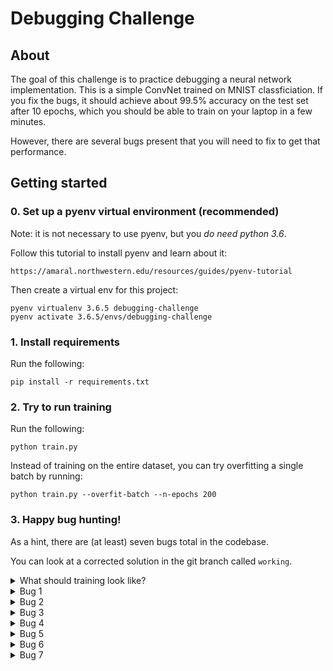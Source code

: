 # Debugging Challenge

## About

The goal of this challenge is to practice debugging a neural network implementation.
This is a simple ConvNet trained on MNIST classficiation. If you fix the bugs, 
it should achieve about 99.5% accuracy on the test set after 10 epochs, which
you should be able to train on your laptop in a few minutes.

However, there are several bugs present that you will need to fix to get that 
performance. 

## Getting started

### 0. Set up a pyenv virtual environment (recommended)

Note: it is not necessary to use pyenv, but you *do need python 3.6*. 

Follow this tutorial to install pyenv and learn about it:

```
https://amaral.northwestern.edu/resources/guides/pyenv-tutorial
```

Then create a virtual env for this project:

```
pyenv virtualenv 3.6.5 debugging-challenge
pyenv activate 3.6.5/envs/debugging-challenge
```

### 1. Install requirements

Run the following:

```
pip install -r requirements.txt
```

### 2. Try to run training

Run the following:

```
python train.py
```

Instead of training on the entire dataset, you can try overfitting a single
batch by running:

```
python train.py --overfit-batch --n-epochs 200
```

### 3. Happy bug hunting! 

As a hint, there are (at least) seven bugs total in the codebase.

You can look at a corrected solution in the git branch called `working`.

<details>
  <summary>What should training look like?</summary>
  <br>
  See assets/training_example.png
</details>

<details>
  <summary>Bug 1</summary>
  <br>
  You need to pass reuse=True to the layers for the test network.
</details>
<details>
  <summary>Bug 2</summary>
  <br>
  Reshaping of the output of the pooling layer is incorrect.
</details>
<details>
  <summary>Bug 3</summary>
  <br>
  Output of the network is incorrect. The softmax cross entropy loss function 
  requires logits, but we have already taken the softmax. Change the activation
  for the last layer to None.
</details>
<details>
  <summary>Bug 4</summary>
  <br>
  Incorrect input scaling. tf.image.convert_image_dtype already scales the 
  values to [0, 1), so we are doing it twice.
</details>
<details>
  <summary>Bug 5</summary>
  <br>
  Over augmentation. Crop value of 0.1 is way too small - it's meant to be 0.9.
</details>
<details>
  <summary>Bug 6</summary>
  <br>
  Not removing augmentation at test time. augment_example method should only
  be used on the training set.
</details>
<details>
  <summary>Bug 7</summary>
  <br>
  Using regularization at test time. Dropout should be turned off at test time.
</details>